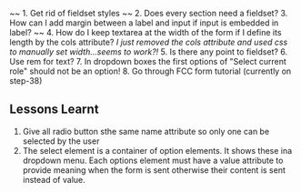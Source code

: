 ~~ 1. Get rid of fieldset styles ~~
2. Does every section need a fieldset?
3. How can I add margin between a label and input if input is embedded in label?
~~ 4. How do I keep textarea at the width of the form if I define its length by the cols attribute?
*I just removed the cols attribute and used css to manually set width...seems to work?!*
5. Is there any point to fieldset?
6. Use rem for text?
7. In dropdown boxes the first options of "Select current role" should not be an option!
8. Go through FCC form tutorial (currently on step-38)


## Lessons Learnt
1. Give all radio button sthe same name attribute so only one can be selected by the user
2. The select element is a container of option elements. It shows these ina dropdown menu. Each options element must have a value attribute to provide meaning when the form is sent otherwise their content is sent instead of value.